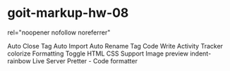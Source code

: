 # goit-markup-hw-08

rel="noopener nofollow noreferrer"

Auto Close Tag Auto Import Auto Rename Tag Code Write Activity Tracker colorize Formatting Toggle HTML CSS Support Image
preview indent-rainbow Live Server Pretter - Code formatter

